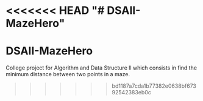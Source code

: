 <<<<<<< HEAD
"# DSAII-MazeHero" 
=======
# DSAII-MazeHero
College project for Algorithm and Data Structure ll which consists in find the minimum distance between two points in a maze.
>>>>>>> bd1187a7cda1b77382e0638bf67392542383eb0c
